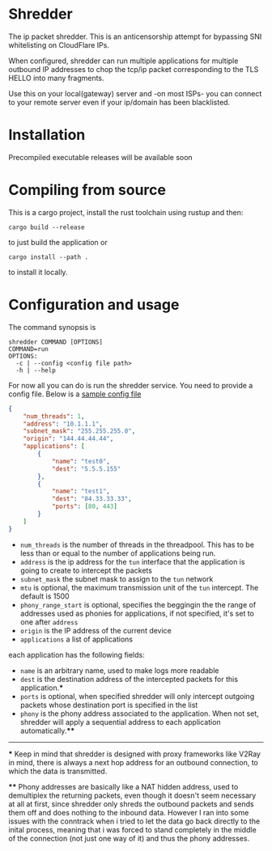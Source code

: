 # Shredder
The ip packet shredder. This is an anticensorship attempt for bypassing SNI whitelisting on CloudFlare IPs.

When configured, shredder can run multiple applications for multiple outbound IP addresses to chop the tcp/ip packet corresponding to the TLS HELLO into many fragments.

Use this on your local(gateway) server and -on most ISPs- you can connect to your remote server even if your ip/domain has been blacklisted.

# Installation
Precompiled executable releases will be available soon

# Compiling from source
This is a cargo project, install the rust toolchain using rustup and then:
```shell
cargo build --release
```
to just build the application or
```shell
cargo install --path .
```
to install it locally.

# Configuration and usage
The command synopsis is
```shell
shredder COMMAND [OPTIONS]
COMMAND=run
OPTIONS:
  -c | --config <config file path>
  -h | --help
```
For now all you can do is run the shredder service. You need to provide a config file. Below is a [sample config file](https://github.com/theAester/shredder/blob/master/test.json)
```json
{
	"num_threads": 1,
	"address": "10.1.1.1",
	"subnet_mask": "255.255.255.0",
	"origin": "144.44.44.44",
	"applications": [
		{
			"name": "test0",
			"dest": "5.5.5.155"
		},
		{
			"name": "test1",
			"dest": "84.33.33.33",
			"ports": [80, 443]
		}
	]
}
```
- `num_threads` is the number of threads in the threadpool. This has to be less than or equal to the number of applications being run.
- `address` is the ip address for the `tun` interface that the application is going to create to intercept the packets
- `subnet_mask` the subnet mask to assign to the `tun` network
- `mtu` is optional, the maximum transmission unit of the `tun` intercept. The default is 1500
- `phony_range_start` is optional, specifies the beggingin the the range of addresses used as phonies for applications, if not specified, it's set to one after `address`
- `origin` is the IP address of the current device
- `applications` a list of applications

each application has the following fields:
- `name` is an arbitrary name, used to make logs more readable
- `dest` is the destination address of the intercepted packets for this application.**\***
- `ports` is optional, when specified shredder will only intercept outgoing packets whose destination port is specified in the list
- `phony` is the phony address associated to the application. When not set, shredder will apply a sequential address to each application automatically.**\*\***

---

**\*** Keep in mind that shredder is designed with proxy frameworks like V2Ray in mind, there is always a next hop address for an outbound connection, to which the data is transmitted.

**\*\*** Phony addresses are basically like a NAT hidden address, used to demultiplex the returning packets, even though it doesn't seem necessary at all at first, 
since shredder only shreds the outbound packets and sends them off and does nothing to the inbound data. However I ran into some issues with the conntrack when i tried
to let the data go back directly to the inital process, meaning that i was forced to stand completely in the middle of the connection (not just one way of it) and thus
the phony addresses.

